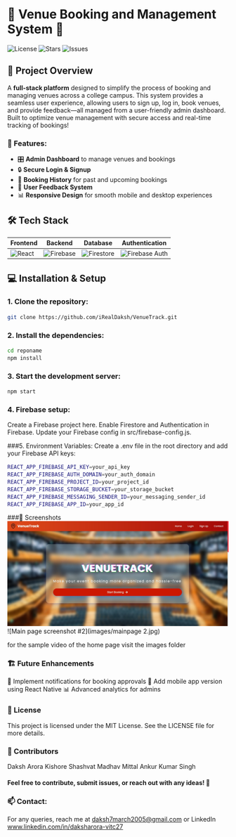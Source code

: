 # 🎉 Venue Booking and Management System 🎉

![License](https://img.shields.io/github/license/yourusername/reponame) ![Stars](https://img.shields.io/github/stars/yourusername/reponame) ![Issues](https://img.shields.io/github/issues/yourusername/reponame)

## 🚀 Project Overview

A **full-stack platform** designed to simplify the process of booking and managing venues across a college campus. This system provides a seamless user experience, allowing users to sign up, log in, book venues, and provide feedback—all managed from a user-friendly admin dashboard. Built to optimize venue management with secure access and real-time tracking of bookings!

### 🎯 Features:
- 🎛️ **Admin Dashboard** to manage venues and bookings  
- 🔒 **Secure Login & Signup**  
- 📅 **Booking History** for past and upcoming bookings  
- 📝 **User Feedback System**  
- 📊 **Responsive Design** for smooth mobile and desktop experiences  

## 🛠️ Tech Stack

| Frontend | Backend | Database | Authentication |
| -------- | ------- | -------- | -------------- |
| ![React](https://img.shields.io/badge/-React-61DAFB?logo=react&logoColor=white&style=for-the-badge) | ![Firebase](https://img.shields.io/badge/-Firebase-FFCA28?logo=firebase&logoColor=white&style=for-the-badge) | ![Firestore](https://img.shields.io/badge/-Firestore-039BE5?logo=firebase&logoColor=white&style=for-the-badge) | ![Firebase Auth](https://img.shields.io/badge/-Firebase%20Auth-039BE5?logo=firebase&logoColor=white&style=for-the-badge) |

## 💻 Installation & Setup

### 1. Clone the repository:
```bash
git clone https://github.com/iRealDaksh/VenueTrack.git
```
### 2. Install the dependencies:
```bash
cd reponame
npm install
```
### 3. Start the development server:
```bash
npm start
```
### 4. Firebase setup:
Create a Firebase project here.
Enable Firestore and Authentication in Firebase.
Update your Firebase config in src/firebase-config.js.

###5. Environment Variables:
Create a .env file in the root directory and add your Firebase API keys:
```bash
REACT_APP_FIREBASE_API_KEY=your_api_key
REACT_APP_FIREBASE_AUTH_DOMAIN=your_auth_domain
REACT_APP_FIREBASE_PROJECT_ID=your_project_id
REACT_APP_FIREBASE_STORAGE_BUCKET=your_storage_bucket
REACT_APP_FIREBASE_MESSAGING_SENDER_ID=your_messaging_sender_id
REACT_APP_FIREBASE_APP_ID=your_app_id
```
###🎨 Screenshots
![Main page screenshot #1](./images/mainpage.jpg)
![Main page screenshot #2](images/mainpage 2.jpg)

for the sample video of the home page visit the images folder

### 🏗️ Future Enhancements
🌟 Implement notifications for booking approvals
📲 Add mobile app version using React Native
📊 Advanced analytics for admins

### 📜 License
This project is licensed under the MIT License. See the LICENSE file for more details.

### 🙌 Contributors
Daksh Arora
Kishore Shashvat
Madhav Mittal
Ankur Kumar Singh


#### Feel free to contribute, submit issues, or reach out with any ideas! 🤝

### 📫 Contact:
For any queries, reach me at daksh7march2005@gmail.com or LinkedIn www.linkedin.com/in/daksharora-vitc27
